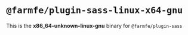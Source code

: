 # `@farmfe/plugin-sass-linux-x64-gnu`

This is the **x86_64-unknown-linux-gnu** binary for `@farmfe/plugin-sass`
